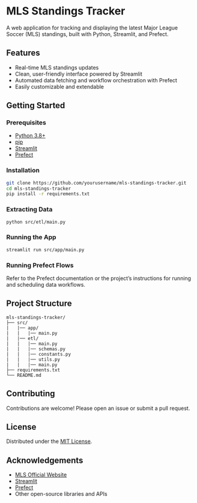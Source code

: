 # MLS Standings Tracker

A web application for tracking and displaying the latest Major League Soccer (MLS) standings, built with Python, Streamlit, and Prefect.

## Features

- Real-time MLS standings updates
- Clean, user-friendly interface powered by Streamlit
- Automated data fetching and workflow orchestration with Prefect
- Easily customizable and extendable

## Getting Started

### Prerequisites

- [Python 3.8+](https://www.python.org/)
- [pip](https://pip.pypa.io/)
- [Streamlit](https://streamlit.io/)
- [Prefect](https://www.prefect.io/)

### Installation

```bash
git clone https://github.com/yourusername/mls-standings-tracker.git
cd mls-standings-tracker
pip install -r requirements.txt
```

### Extracting Data

```bash
python src/etl/main.py
```

### Running the App

```bash
streamlit run src/app/main.py
```

### Running Prefect Flows

Refer to the Prefect documentation or the project’s instructions for running and scheduling data workflows.

## Project Structure

```
mls-standings-tracker/
├── src/
|   |── app/
|   |   |── main.py
|   |── etl/
|   |   |── main.py
|   |   |── schemas.py
|   |   |── constants.py
|   |   |── utils.py
|   |   |── main.py
├── requirements.txt
└── README.md
```

## Contributing

Contributions are welcome! Please open an issue or submit a pull request.

## License

Distributed under the [MIT License](LICENSE).

## Acknowledgements

- [MLS Official Website](https://www.mlssoccer.com/)
- [Streamlit](https://streamlit.io/)
- [Prefect](https://www.prefect.io/)
- Other open-source libraries and APIs
